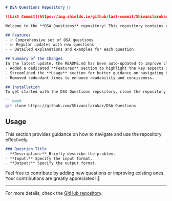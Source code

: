 ```markdown
# DSA Questions Repository 📖

![Last Commit](https://img.shields.io/github/last-commit/Shivanilarokar/DSA-Questions-) ![License](https://img.shields.io/badge/license-MIT-blue)

Welcome to the **DSA Questions** repository! This repository contains a comprehensive collection of Data Structures and Algorithms (DSA) questions designed to enhance your coding skills.

## Features
- ✅ Comprehensive set of DSA questions
- 📈 Regular updates with new questions
- ✍️ Detailed explanations and examples for each question

## Summary of the Changes
In the latest update, the README.md has been auto-updated to improve clarity and structure. The following changes were made:
- Added a dedicated **Features** section to highlight the key aspects of the repository.
- Streamlined the **Usage** section for better guidance on navigating the repository.
- Removed redundant lines to enhance readability and conciseness.

## Installation
To get started with the DSA Questions repository, clone the repository to your local machine:

```bash
git clone https://github.com/Shivanilarokar/DSA-Questions-
```

## Usage
This section provides guidance on how to navigate and use the repository effectively.

```markdown
### Question Title
- **Description:** Briefly describe the problem.
- **Input:** Specify the input format.
- **Output:** Specify the output format.
```

Feel free to contribute by adding new questions or improving existing ones. Your contributions are greatly appreciated! 🚀

---

For more details, check the [GitHub repository](https://github.com/Shivanilarokar/DSA-Questions-).
```